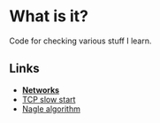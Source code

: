 # What is it?
Code for checking various stuff I learn.

## Links

* [__Networks__](net)
 * [TCP slow start ](net/tcp-slow-start)
 * [Nagle algorithm](net/nagle)

